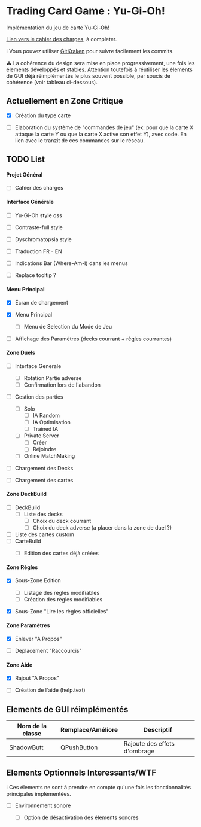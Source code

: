 # Trading Card Game : Yu-Gi-Oh!

Implémentation du jeu de carte Yu-Gi-Oh!

[Lien vers le cahier des charges](https://docs.google.com/document/d/1OeF_gmBVjo56tAUFRijaNlVDgjEvVVLkMJVCUVTZqDc/edit?usp=sharing), à completer.

:information_source: Vous pouvez utiliser [GitKraken](https://www.gitkraken.com) pour suivre facilement les commits.

:warning: La cohérence du design sera mise en place progressivement, une fois les élements développés et stables. Attention toutefois à réutiliser les élements de GUI déjà réimplémentés le plus souvent possible, par soucis de cohérence (voir tableau ci-dessous).


## Actuellement en Zone Critique

 - [x] Création du type carte
 - [ ] Elaboration du système de "commandes de jeu" (ex: pour que la carte X attaque la carte Y ou que la carte X active son effet Y), avec code. En lien avec le tranzit de ces commandes sur le réseau.



## TODO List

#### Projet Général

 - [ ] Cahier des charges


#### Interface Générale

 - [ ] Yu-Gi-Oh style qss
 - [ ] Contraste-full style
 - [ ] Dyschromatopsia style
 - [ ] Traduction FR - EN
 - [ ] Indications Bar (Where-Am-I) dans les menus
 - [ ] Replace tooltip ?


#### Menu Principal

 - [x] Écran de chargement
 - [x] Menu Principal
   - [ ] Menu de Selection du Mode de Jeu
 - [ ] Affichage des Paramètres (decks courrant + règles courrantes)


#### Zone Duels

 - [ ] Interface Generale
    - [ ] Rotation Partie adverse
    - [ ] Confirmation lors de l'abandon
 - [ ] Gestion des parties
    - [ ] Solo
       - [ ] IA Random
       - [ ] IA Optimisation
       - [ ] Trained IA
    - [ ] Private Server
       - [ ] Créer
       - [ ] Réjoindre
    - [ ] Online MatchMaking
 - [ ] Chargement des Decks
 - [ ] Chargement des cartes


#### Zone DeckBuild

 - [ ] DeckBuild
    - [ ] Liste des decks
      - [ ] Choix du deck courrant
      - [ ] Choix du deck adverse (a placer dans la zone de duel ?)
 - [ ] Liste des cartes custom
 - [ ] CarteBuild
    - [ ] Edition des cartes déjà créées


#### Zone Règles

 - [x] Sous-Zone Edition
    - [ ] Listage des règles modifiables
    - [ ] Création des règles modifiables
 - [x] Sous-Zone "Lire les règles officielles"


#### Zone Paramètres

 - [x] Enlever "A Propos"
 - [ ] Deplacement "Raccourcis"


#### Zone Aide

   - [x] Rajout "A Propos"
   - [ ] Création de l'aide (help.text)



## Elements de GUI réimplémentés

Nom de la classe | Remplace/Améliore | Descriptif
---------------- | ----------------- | ----------
ShadowButt | QPushButton | Rajoute des effets d'ombrage



## Elements Optionnels Interessants/WTF

:information_source: Ces élements ne sont à prendre en compte qu'une fois les fonctionnalités principales implémentées.

 - [ ] Environnement sonore
    - [ ] Option de désactivation des élements sonores
 

